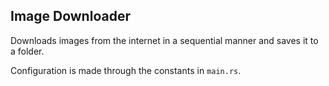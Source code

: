 ## Image Downloader 

Downloads images from the internet in a sequential manner and saves it to a folder.

Configuration is made through the constants in `main.rs`.
